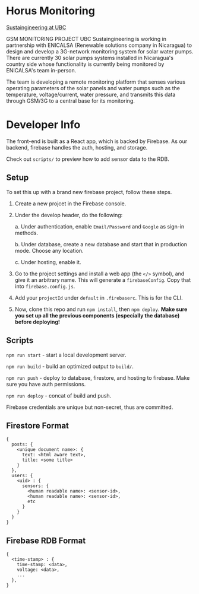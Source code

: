 # Horus Monitoring

[Sustaingineering at UBC](https://www.sustaingineering.com)

GSM MONITORING PROJECT
UBC Sustaingineering is working in partnership with ENICALSA (Renewable solutions company in Nicaragua) to design and develop a 3G-network monitoring system for solar water pumps. There are currently 30 solar pumps systems installed in Nicaragua's country side whose functionality is currently being monitored by ENICALSA's team in-person.

The team is developing a remote monitoring platform that senses various operating parameters of the solar panels and water pumps such as the temperature, voltage/current, water pressure, and transmits this data through GSM/3G to a central base for its monitoring.

# Developer Info

The front-end is built as a React app, which is backed by Firebase. As our backend, firebase handles the auth, hosting, and storage. 

Check out `scripts/` to preview how to add sensor data to the RDB.

## Setup

To set this up with a brand new firebase project, follow these steps.

1. Create a new projcet in the Firebase console. 

2. Under the develop header, do the following:

    a. Under authentication, enable `Email/Password` and `Google` as sign-in methods.

    b. Under database, create a new database and start that in production mode. Choose any location.
    
    c. Under hosting, enable it.

3. Go to the project settings and install a web app (the `</>` symbol), and give it an arbitrary name. This will generate a `firebaseConfig`. Copy that into `firebase.config.js`.

4. Add your `projectId` under `default` in `.firebaserc`. This is for the CLI. 

5. Now, clone this repo and run `npm install`, then `npm deploy`. **Make sure you set up all the previous components (especially the database) before deploying!**

## Scripts

`npm run start` - start a local development server.

`npm run build` - build an optimized output to `build/`.

`npm run push` - deploy to database, firestore, and hosting to firebase. Make sure you have auth permissions. 

`npm run deploy` - concat of build and push.

Firebase credentials are unique but non-secret, thus are committed. 

## Firestore Format

```
{
  posts: {
    <unique document name>: {
      text: <html aware text>,
      title: <some title>
    }
  },
  users: {
    <uid> : {
      sensors: {
        <human readable name>: <sensor-id>,
        <human readable name>: <sensor-id>,
        etc
      }
    }
  }
}
```

## Firebase RDB Format 

```
{
  <time-stamp> : {
    time-stamp: <data>,
    voltage: <data>,
    ...
  },
}
```
